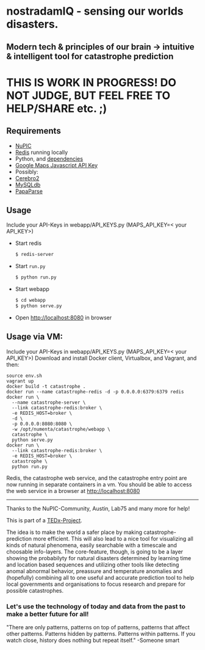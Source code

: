 # nostradamIQ - sensing our worlds disasters.
## Modern tech & principles of our brain -> intuitive & intelligent tool for catastrophe prediction

# THIS IS WORK IN PROGRESS! DO NOT JUDGE, BUT FEEL FREE TO HELP/SHARE etc. ;)





## Requirements

- [NuPIC](https://github.com/numenta/nupic)
- [Redis](http://redis.io/) running locally
- Python, and [dependencies](requirements.txt)
- [Google Maps Javascript API Key](https://developers.google.com/maps/documentation/javascript/tutorial#api_key)
- Possibly: 
- [Cerebro2](https://github.com/numenta/nupic.cerebro2)
- [MySQLdb](http://mysql-python.sourceforge.net/MySQLdb.html)
- [PapaParse](http://papaparse.com/)

## Usage

Include your API-Keys in webapp/API_KEYS.py (MAPS_API_KEY=< your API_KEY>)

- Start redis

  ```bash
  $ redis-server
  ```

- Start `run.py`

  ```bash
  $ python run.py
  ```

- Start webapp

  ```bash
  $ cd webapp
  $ python serve.py
  ```

- Open [http://localhost:8080](http://localhost:8080) in browser

## Usage via VM:

Include your API-Keys in webapp/API_KEYS.py (MAPS_API_KEY=< your API_KEY>) 
Download and install Docker client, Virtualbox, and Vagrant, and then:

```
source env.sh
vagrant up
docker build -t catastrophe .
docker run --name catastrophe-redis -d -p 0.0.0.0:6379:6379 redis
docker run \
  --name catastrophe-server \
  --link catastrophe-redis:broker \
  -e REDIS_HOST=broker \
  -d \
  -p 0.0.0.0:8080:8080 \
  -w /opt/numenta/catastrophe/webapp \
  catastrophe \
  python serve.py
docker run \
  --link catastrophe-redis:broker \
  -e REDIS_HOST=broker \
  catastrophe \
  python run.py
```

Redis, the catastrophe web service, and the catastrophe entry point are now running
in separate containers in a vm.  You should be able to access the web service
in a browser at [http://localhost:8080](http://localhost:8080)

_______________________________________________________________________________________________________________________________

Thanks to the NuPIC-Community, Austin, Lab75 and many more for help!

This is part of a [TEDx-Project](http://datanauts.tedxrheinmain.de/contest-submissions/natural-catashtrophies-prediction-system/). 

The idea is to make the world a safer place by making catastrophe-prediction more efficient.
This will also lead to a nice tool for visualizing all kinds of natural phenomena, easily searchable with a timescale and choosable info-layers. The core-feature, though, is going to be a layer showing the probabilyty for natural disasters determined by learning time and location based sequences and utilizing other tools like detecting anomal abnormal behavior, preassure and temperature anomalies and (hopefully) combining all to one useful and accurate prediction tool to help local governments and organisations to focus research and prepare for possible catastrophes.

### Let's use the technology of today and data from the past to make a better future for all!

"There are only patterns, patterns on top of patterns, patterns that affect other patterns. Patterns hidden by patterns. Patterns within patterns. 
If you watch close, history does nothing but repeat itself." 
-Someone smart 
